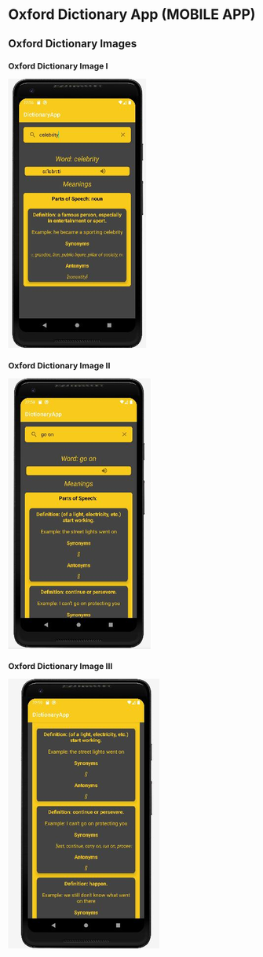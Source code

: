 # Oxford Dictionary App (MOBILE APP)

## Oxford Dictionary Images

### Oxford Dictionary Image I

![](https://github.com/beyzayuksell/Oxford-Dictionary/blob/main/dictionary_images/image1.JPG)

### Oxford Dictionary Image II

![](https://github.com/beyzayuksell/Oxford-Dictionary/blob/main/dictionary_images/image2.JPG)

### Oxford Dictionary Image III

![](https://github.com/beyzayuksell/Oxford-Dictionary/blob/main/dictionary_images/image3.JPG)

